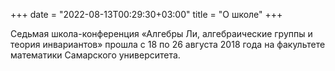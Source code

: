 ﻿+++
date = "2022-08-13T00:29:30+03:00"
title = "О школе"
+++

Седьмая школа-конференция &laquo;Алгебры Ли, алгебраические группы и теория 
инвариантов&raquo; прошла с 18 по 26 августа 2018 года на факультете математики Самарского университета.
